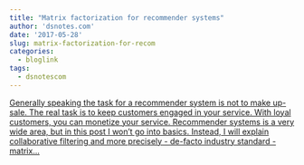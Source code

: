 ```yaml
---
title: "Matrix factorization for recommender systems"
author: 'dsnotes.com'
date: '2017-05-28'
slug: matrix-factorization-for-recom
categories:
  - bloglink
tags:
  - dsnotescom
---
```


[Generally speaking the task for a recommender system is not to make up-sale. The real task is to keep customers engaged in your service. With loyal customers, you can monetize your service. Recommender systems is a very wide area, but in this post I won’t go into basics. Instead, I will explain collaborative filtering and more precisely - de-facto industry standard - matrix...<click to read more>](http://dsnotes.com/post/2017-05-28-matrix-factorization-for-recommender-systems/)

